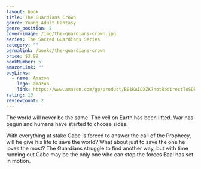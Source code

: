 ```yaml
---
layout: book
title: The Guardians Crown
genre: Young Adult Fantasy
genre_position: 5
cover-image: /img/the-guardians-crown.jpg
series: The Sacred Guardians Series
category: ""
permalink: /books/the-guardians-crown
price: $3.99
bookNumber: 5
amazonLink: ""
buyLinks:
  - name: Amazon
    logo: amazon
    link: https://www.amazon.com/gp/product/B01KAIDXZK?notRedirectToSDP=1&ref_=dbs_mng_calw_4&storeType=ebooks
rating: 13
reviewCount: 2
---
```

The world will never be the same. The veil on Earth has been lifted. War has begun and humans have started to choose sides.

With everything at stake Gabe is forced to answer the call of the Prophecy, will he give his life to save the world? What about just to save the one he loves the most? The Guardians struggle to find another way, but with time running out Gabe may be the only one who can stop the forces Baal has set in motion.
